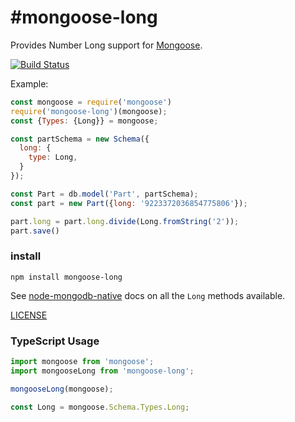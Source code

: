 #mongoose-long
===============

Provides Number Long support for [Mongoose](http://mongoosejs.com).

[![Build Status](https://secure.travis-ci.org/aheckmann/mongoose-long.png)](http://travis-ci.org/mongoosejs/mongoose-long)

Example:

```js
const mongoose = require('mongoose')
require('mongoose-long')(mongoose);
const {Types: {Long}} = mongoose;

const partSchema = new Schema({
  long: {
    type: Long,
  }
});

const Part = db.model('Part', partSchema);
const part = new Part({long: '9223372036854775806'});

part.long = part.long.divide(Long.fromString('2'));
part.save()
```

### install

```
npm install mongoose-long
```

See [node-mongodb-native](http://mongodb.github.com/node-mongodb-native/api-bson-generated/long.html) docs on all the `Long` methods available.

[LICENSE](https://github.com/aheckmann/mongoose-long/blob/master/LICENSE)

### TypeScript Usage

```typescript
import mongoose from 'mongoose';
import mongooseLong from 'mongoose-long';

mongooseLong(mongoose);

const Long = mongoose.Schema.Types.Long;
```